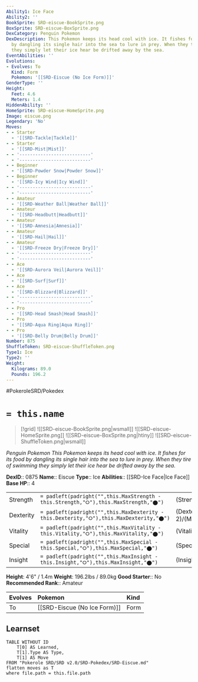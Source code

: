 ```yaml
---
Ability1: Ice Face
Ability2: ''
BookSprite: SRD-eiscue-BookSprite.png
BoxSprite: SRD-eiscue-BoxSprite.png
DexCategory: Penguin Pokemon
DexDescription: This Pokemon keeps its head cool with ice. It fishes for its food
  by dangling its single hair into the sea to lure in prey. When they tire of swimming
  they simply let their ice hear be drifted away by the sea.
EventAbilities: ''
Evolutions:
- Evolves: To
  Kind: Form
  Pokemon: '[[SRD-Eiscue (No Ice Form)]]'
GenderType: ''
Height:
  Feet: 4.6
  Meters: 1.4
HiddenAbility: ''
HomeSprite: SRD-eiscue-HomeSprite.png
Image: eiscue.png
Legendary: 'No'
Moves:
- - Starter
  - '[[SRD-Tackle|Tackle]]'
- - Starter
  - '[[SRD-Mist|Mist]]'
- - '---------------------------'
  - '---------------------------'
- - Beginner
  - '[[SRD-Powder Snow|Powder Snow]]'
- - Beginner
  - '[[SRD-Icy Wind|Icy Wind]]'
- - '---------------------------'
  - '---------------------------'
- - Amateur
  - '[[SRD-Weather Ball|Weather Ball]]'
- - Amateur
  - '[[SRD-Headbutt|Headbutt]]'
- - Amateur
  - '[[SRD-Amnesia|Amnesia]]'
- - Amateur
  - '[[SRD-Hail|Hail]]'
- - Amateur
  - '[[SRD-Freeze Dry|Freeze Dry]]'
- - '---------------------------'
  - '---------------------------'
- - Ace
  - '[[SRD-Aurora Veil|Aurora Veil]]'
- - Ace
  - '[[SRD-Surf|Surf]]'
- - Ace
  - '[[SRD-Blizzard|Blizzard]]'
- - '---------------------------'
  - '---------------------------'
- - Pro
  - '[[SRD-Head Smash|Head Smash]]'
- - Pro
  - '[[SRD-Aqua Ring|Aqua Ring]]'
- - Pro
  - '[[SRD-Belly Drum|Belly Drum]]'
Number: 875
ShuffleToken: SRD-eiscue-ShuffleToken.png
Type1: Ice
Type2: ''
Weight:
  Kilograms: 89.0
  Pounds: 196.2
---
```


#PokeroleSRD/Pokedex

# `= this.name`

> [!grid]
> ![[SRD-eiscue-BookSprite.png|wsmall]]
> ![[SRD-eiscue-HomeSprite.png]]
> ![[SRD-eiscue-BoxSprite.png|htiny]]
> ![[SRD-eiscue-ShuffleToken.png|wsmall]]


*Penguin Pokemon*
*This Pokemon keeps its head cool with ice. It fishes for its food by dangling its single hair into the sea to lure in prey. When they tire of swimming they simply let their ice hear be drifted away by the sea.*

**DexID**:: 0875
**Name**:: Eiscue
**Type**:: Ice
**Abilities**:: [[SRD-Ice Face|Ice Face]]
**Base HP**:: 4

|           |                                                                                        |                                          |
| --------- | -------------------------------------------------------------------------------------- | ---------------------------------------- |
| Strength  | `= padleft(padright("",this.MaxStrength - this.Strength,"⭘"),this.MaxStrength,"⬤")`    | (Strength::2)/(MaxStrength::5)   |
| Dexterity | `= padleft(padright("",this.MaxDexterity - this.Dexterity,"⭘"),this.MaxDexterity,"⬤")` | (Dexterity:: 2)/(MaxDexterity::4) |
| Vitality  | `= padleft(padright("",this.MaxVitality - this.Vitality,"⭘"),this.MaxVitality,"⬤")`    | (Vitality::3)/(MaxVitality::6)   |
| Special   | `= padleft(padright("",this.MaxSpecial - this.Special,"⭘"),this.MaxSpecial,"⬤")`       | (Special::2)/(MaxSpecial::4)     |
| Insight   | `= padleft(padright("",this.MaxInsight - this.Insight,"⭘"),this.MaxInsight,"⬤")`       | (Insight::2)/(MaxInsight::5)     |

**Height**: 4'6" / 1.4m
**Weight**: 196.2lbs / 89.0kg
**Good Starter**:: No
**Recommended Rank**:: Amateur

| Evolves   | Pokemon                      | Kind   |
|:----------|:-----------------------------|:-------|
| To        | [[SRD-Eiscue (No Ice Form)]] | Form   |

## Learnset

```dataview
TABLE WITHOUT ID
    T[0] AS Learned,
    T[1].Type AS Type,
    T[1] AS Move
FROM "Pokerole SRD/SRD v2.0/SRD-Pokedex/SRD-Eiscue.md"
flatten moves as T
where file.path = this.file.path
```
